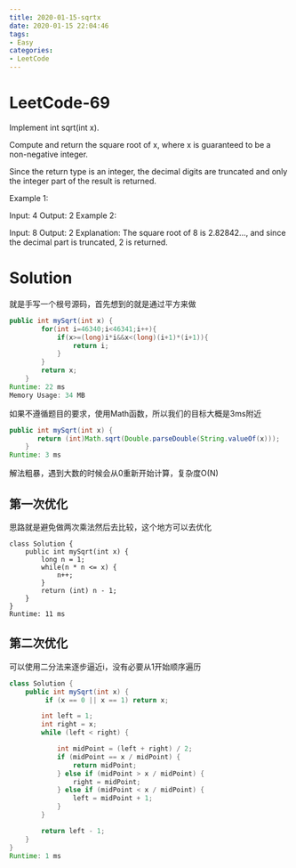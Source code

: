 ```yaml
---
title: 2020-01-15-sqrtx
date: 2020-01-15 22:04:46
tags:
- Easy
categories:
- LeetCode
---
```



# LeetCode-69

Implement int sqrt(int x).

Compute and return the square root of x, where x is guaranteed to be a non-negative integer.

Since the return type is an integer, the decimal digits are truncated and only the integer part of the result is returned.

Example 1:

Input: 4
Output: 2
Example 2:

Input: 8
Output: 2
Explanation: The square root of 8 is 2.82842..., and since 
             the decimal part is truncated, 2 is returned.

# Solution

就是手写一个根号源码，首先想到的就是通过平方来做


```java
public int mySqrt(int x) {
        for(int i=46340;i<46341;i++){
            if(x>=(long)i*i&&x<(long)(i+1)*(i+1)){
                return i;
            }
        }
        return x;
    }
Runtime: 22 ms
Memory Usage: 34 MB
```

如果不遵循题目的要求，使用Math函数，所以我们的目标大概是3ms附近

```java
public int mySqrt(int x) {
       return (int)Math.sqrt(Double.parseDouble(String.valueOf(x)));
    }
Runtime: 3 ms
```

解法粗暴，遇到大数的时候会从0重新开始计算，复杂度O(N)

## 第一次优化

思路就是避免做两次乘法然后去比较，这个地方可以去优化

```
class Solution {
    public int mySqrt(int x) {
        long n = 1;
        while(n * n <= x) {
            n++;
        }
        return (int) n - 1;
    }
}
Runtime: 11 ms
```

## 第二次优化

可以使用二分法来逐步逼近i，没有必要从1开始顺序遍历

```java
class Solution {
    public int mySqrt(int x) {
         if (x == 0 || x == 1) return x;

        int left = 1;
        int right = x;
        while (left < right) {

            int midPoint = (left + right) / 2;
            if (midPoint == x / midPoint) {
                return midPoint;
            } else if (midPoint > x / midPoint) {
                right = midPoint;
            } else if (midPoint < x / midPoint) {
                left = midPoint + 1;
            }
        }

        return left - 1;
    }
}
Runtime: 1 ms
```

